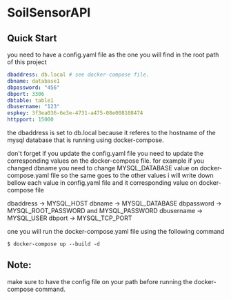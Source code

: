 # SoilSensorAPI


## Quick Start

you need to have a config.yaml file as the one you will find in the root path
of this project

```yaml
dbaddress: db.local # see docker-compose file.
dbname: database1
dbpassword: "456"
dbport: 3306
dbtable: table1
dbusername: "123"
espkey: 3f3ea036-6e3e-4731-a475-08e008108474
httpport: 15000
```
the dbaddress is set to db.local because it referes to the hostname of the
mysql database that is running using docker-compose.


don't forget if you update the config.yaml file you need to update the
corresponding values on the docker-compose file. for example if you changed
dbname you need to change MYSQL_DATABASE value on docker-compose.yaml file so
the same goes to the other values i will write down bellow each value in
config.yaml file and it corresponding value on docker-compose file

dbaddress -> MYSQL_HOST
dbname -> MYSQL_DATABASE
dbpassword -> MYSQL_ROOT_PASSWORD and MYSQL_PASSWORD
dbusername -> MYSQL_USER
dbport -> MYSQL_TCP_PORT


one you will run the docker-compose.yaml file using the following command
```console
$ docker-compose up --build -d
```






## Note:
make sure to have the config file on your path before running the
docker-compose command.


